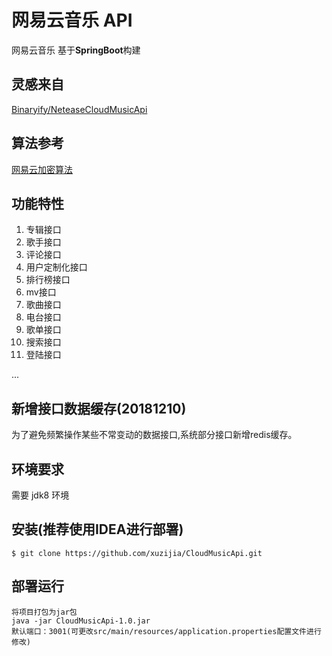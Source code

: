 # 网易云音乐 API

网易云音乐 基于**SpringBoot**构建 


## 灵感来自

[Binaryify/NeteaseCloudMusicApi](https://github.com/Binaryify/NeteaseCloudMusicApi)

## 算法参考
[网易云加密算法](https://www.jianshu.com/p/07ebbb142c73)

## 功能特性

1. 专辑接口
2. 歌手接口
3. 评论接口
4. 用户定制化接口
5. 排行榜接口
6. mv接口
7. 歌曲接口
8. 电台接口
9. 歌单接口
10. 搜索接口
11. 登陆接口

...

## 新增接口数据缓存(20181210)
为了避免频繁操作某些不常变动的数据接口,系统部分接口新增redis缓存。

## 环境要求

需要 jdk8 环境

## 安装(推荐使用IDEA进行部署)

```shell
$ git clone https://github.com/xuzijia/CloudMusicApi.git
```

## 部署运行



```shell
将项目打包为jar包
java -jar CloudMusicApi-1.0.jar
默认端口：3001(可更改src/main/resources/application.properties配置文件进行修改)
```
